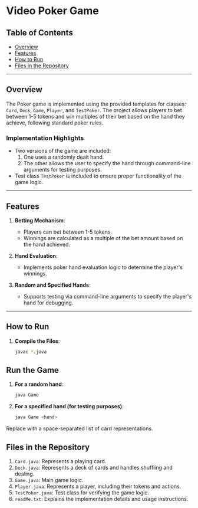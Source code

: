 # Video Poker Game
## Table of Contents
- [Overview](#overview)
- [Features](#features)
- [How to Run](#how-to-run)
- [Files in the Repository](#files-in-the-repository)
---

## Overview
The Poker game is implemented using the provided templates for classes: `Card`, `Deck`, `Game`, `Player`, and `TestPoker`. The project allows players to bet between 1-5 tokens and win multiples of their bet based on the hand they achieve, following standard poker rules.

### Implementation Highlights
- Two versions of the game are included:
  1. One uses a randomly dealt hand.
  2. The other allows the user to specify the hand through command-line arguments for testing purposes.
- Test class `TestPoker` is included to ensure proper functionality of the game logic.

---

## Features
1. **Betting Mechanism**:
   - Players can bet between 1-5 tokens.
   - Winnings are calculated as a multiple of the bet amount based on the hand achieved.

2. **Hand Evaluation**:
   - Implements poker hand evaluation logic to determine the player's winnings.

3. **Random and Specified Hands**:
   - Supports testing via command-line arguments to specify the player's hand for debugging.

---

## How to Run

1. **Compile the Files**:
   ```bash
   javac *.java
## Run the Game
1. **For a random hand**:
   ```bash
   java Game
2. **For a specified hand (for testing purposes)**:
   ```bash
   java Game <hand>
  Replace <hand> with a space-separated list of card representations.

## Files in the Repository

1. `Card.java`: Represents a playing card.
2. `Deck.java`: Represents a deck of cards and handles shuffling and dealing.
3. `Game.java`: Main game logic.
4. `Player.java`: Represents a player, including their tokens and actions.
5. `TestPoker.java`: Test class for verifying the game logic.
6. `readMe.txt`: Explains the implementation details and usage instructions.

   
